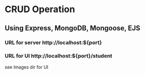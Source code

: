 # CRUD Operation

## Using Express, MongoDB, Mongoose, EJS

### URL for server http://localhost:${port}

### URL for UI http://localhost:${port}/student

see Images dir for UI
